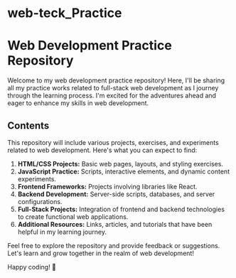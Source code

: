 # web-teck_Practice
# Web Development Practice Repository

Welcome to my web development practice repository! Here, I'll be sharing all my practice works related to full-stack web development as I journey through the learning process. I'm excited for the adventures ahead and eager to enhance my skills in web development.

## Contents

This repository will include various projects, exercises, and experiments related to web development. Here's what you can expect to find:

1. **HTML/CSS Projects:** Basic web pages, layouts, and styling exercises.
2. **JavaScript Practice:** Scripts, interactive elements, and dynamic content experiments.
3. **Frontend Frameworks:** Projects involving libraries like React.
4. **Backend Development:** Server-side scripts, databases, and server configurations.
5. **Full-Stack Projects:** Integration of frontend and backend technologies to create functional web applications.
6. **Additional Resources:** Links, articles, and tutorials that have been helpful in my learning journey.

Feel free to explore the repository and provide feedback or suggestions. Let's learn and grow together in the realm of web development!

Happy coding! 🚀
